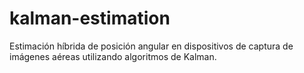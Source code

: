 # kalman-estimation
Estimación híbrida de posición angular en dispositivos de captura de imágenes aéreas utilizando algoritmos de Kalman.
